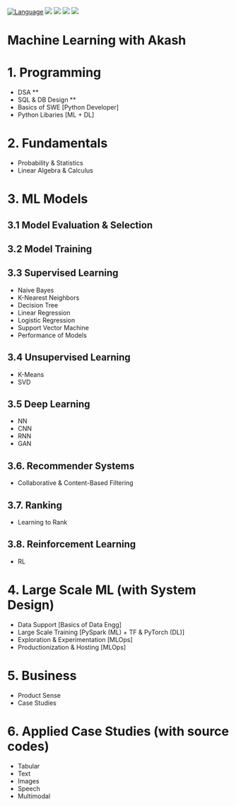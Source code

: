 [![Language](https://img.shields.io/badge/python-3.8-blue.svg)](https://www.python.org)
![](https://img.shields.io/github/issues/akashsonowal/coding-with-akash?style=plastic)
![](https://img.shields.io/github/forks/akashsonowal/coding-with-akash)
![](https://img.shields.io/github/stars/akashsonowal/coding-with-akash)
![](https://img.shields.io/github/license/akashsonowal/coding-with-akash)

# Machine Learning with Akash

# 1. Programming
- DSA **
- SQL & DB Design **
- Basics of SWE [Python Developer]
- Python Libaries [ML + DL]

# 2. Fundamentals
- Probability & Statistics
- Linear Algebra & Calculus

# 3. ML Models

## 3.1 Model Evaluation & Selection

## 3.2 Model Training

## 3.3 Supervised Learning
- Naive Bayes
- K-Nearest Neighbors
- Decision Tree
- Linear Regression
- Logistic Regression
- Support Vector Machine
- Performance of Models

## 3.4 Unsupervised Learning
- K-Means
- SVD

## 3.5 Deep Learning
- NN
- CNN
- RNN
- GAN

## 3.6. Recommender Systems
- Collaborative & Content-Based Filtering

## 3.7. Ranking
- Learning to Rank

## 3.8. Reinforcement Learning
- RL

# 4. Large Scale ML (with System Design)
- Data Support [Basics of Data Engg]
- Large Scale Training [PySpark (ML) + TF & PyTorch (DL)]
- Exploration & Experimentation [MLOps]
- Productionization & Hosting [MLOps]

# 5. Business
- Product Sense
- Case Studies

# 6. Applied Case Studies (with source codes)
- Tabular
- Text
- Images
- Speech
- Multimodal

